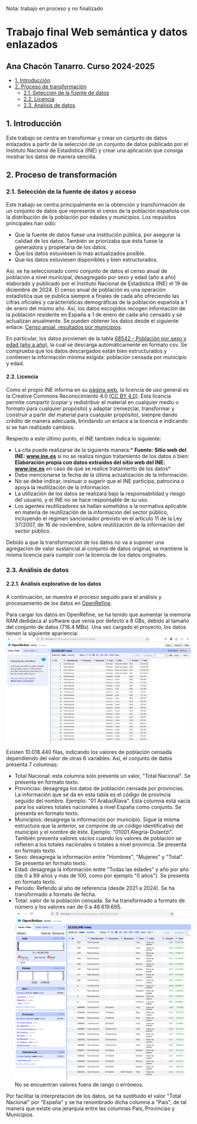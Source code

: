 Nota: trabajo en proceso y no finalizado

# Trabajo final Web semántica y datos enlazados
## Ana Chacón Tanarro. Curso 2024-2025
- [1. Introducción](#1-introducción)
- [2. Proceso de transformación](#2-proceso-de-transformación)
  - [2.1. Selección de la fuente de datos](#21-selección-de-la-fuente-de-datos)
  - [2.2. Licencia](#22-licencia)
  - [2.3. Análisis de datos](#22-análisis-de-datos)

## 1. Introducción

Este trabajo se centra en transformar y crear un conjunto de datos enlazados a partir de la selección de un conjunto de datos publicado por el Instituto Nacional de Estadística (INE) y crear una aplicación que consiga mostrar los datos de manera sencilla.

## 2. Proceso de transformación
### 2.1. Selección de la fuente de datos y acceso

Este trabajo se centra principalmente en la obtención y transformación de un conjunto de datos que represente el censo de la población española con la distribución de la población por edades y municipios. Los requisitos principales han sido:
- Que la fuente de datos fuese una institución pública, por asegurar la calidad de los datos. También se priorizaba que ésta fuese la generadora y propietaria de los datos.
- Que los datos estuviesen lo más actualizados posible.
- Que los datos estuviesen disponibles y bien estructurados. 

Así, se ha seleccionado como conjunto de datos el censo anual de población a nivel municipal, desagregado por sexo y edad (año a año) elaborado y publicado por el Instituto Nacional de Estadística (INE) el 19 de diciembre de 2024. El censo anual de población es una operación estadística que se publica siempre a finales de cada año ofreciendo las cifras oficiales y características demográficas de la población española a 1 de enero del mismo año. Así, los datos escogidos recogen información de la población residente en España a 1 de enero de cada año censado y se actualizan anualmente. Se pueden obtener los datos desde el siguiente enlace: [Censo anual, resultados por municipios](https://www.ine.es/dynt3/inebase/es/index.htm?padre=11555&capsel=11532). 

En particular, los datos provienen de la tabla [68542 - Población por sexo y edad (año a año)](https://www.ine.es/jaxiT3/dlgExport.htm?t=68542&L=0), la cual se descarga automáticamente en formato csv. Se comprueba que los datos descargados están bien estructurados y contienen la información mínima exigida: población censada por municipio y edad.

#### 2.2. Licencia

Como el propio INE informa en su [página web](https://www.ine.es/dyngs/AYU/index.htm?cid=125), la licencia de uso general es la Creative Commons Reconocimiento 4.0 [(CC BY 4.0)](https://creativecommons.org/licenses/by/4.0/deed.es). Esta licencia permite compartir (copiar y redistribuir el material en cualquier medio o formato para cualquier propósito) y adaptar (remezclar, transformar y construir a partir del material para cualquier propósito), siempre dando crédito de manera adecuada, brindando un enlace a la licencia e indicando si se han realizado cambios. 

Respecto a este último punto, el INE también indica lo siguiente: 
- La cita puede realizarse de la siguiente manera:* **Fuente: Sitio web del INE: www.ine.es** si no se realiza ningún tratamiento de los datos o bien: **Elaboración propia con datos extraídos del sitio web del INE: www.ine.es** en caso de que se realice tratamiento de los datos*
- Debe mencionarse la fecha de la última actualización de la información.
- No se debe indicar, insinuar o sugerir que el INE participa, patrocina o apoya la reutilización de la información.
- La utilización de los datos se realizará bajo la responsabilidad y riesgo del usuario, y el INE no se hace responsable de su uso. 
- Los agentes reutilizadores se hallan sometidos a la normativa aplicable en materia de reutilización de la información del sector público, incluyendo el régimen sancionador previsto en el artículo 11 de la Ley 37/2007, de 16 de noviembre, sobre reutilización de la información del sector público.

Debido a que la transformación de los datos no va a suponer una agregación de valor sustancial al conjunto de datos original, se mantiene la misma licencia para cumplir con la licencia de los datos originales. 

### 2.3. Análisis de datos
#### 2.2.1. Análisis explorativo de los datos

A continuación, se muestra el proceso seguido para el análisis y procesamiento de los datos en [OpenRefine](https://openrefine.org/). 

Para cargar los datos en OpenRefine, se ha tenido que aumentar la memoria RAM dedidaca al software que venía por defecto a 8 GBs, debido al tamaño del conjunto de datos (716.4 MBs). Una vez cargado el proyecto, los datos tienen la siguiente apariencia:
![Previsualización de los datos](figs/swld_view_data.png)

Existen 10.018.440 filas, indicando los valores de población censada dependiendo del valor de otras 6 variables. Así, el conjunto de datos presenta 7 columnas:
- Total Nacional: esta columna solo presenta un valor, "Total Nacional". Se presenta en formato texto. 
- Provincias: desagrega los datos de población censada por provincias. La información que se da en esta tabla es el código de provincia seguido del nombre. Ejemplo: "01 Araba/Álava". Esta columna está vacía para los valores totales nacionales a nivel España como conjunto. Se presenta en formato texto. 
- Municipios: desagrega la información por municipio. Sigue la misma estructura que la anterior, se compone de un código identificativo del municipio y el nombre de éste. Ejemplo: "01001 Alegría-Dulantzi". También presenta valores vacíos cuando los valores de población se refieren a los totales nacionales o totales a nivel provincia. Se presenta en formato texto.  
- Sexo: desagrega la información entre "Hombres", "Mujeres" y "Total". Se presenta en formato texto. 
- Edad: desagrega la información entre "Todas las edades" y año por año (de 0 a 99 años y más de 100, como por ejemplo "0 años"). Se presenta en formato texto. 
- Periodo: Referido al año de referencia (desde 2021 a 2024). Se ha transformado a formato de fecha. 
- Total: valor de la población censada. Se ha transformado a formato de número y los valores van de 0 a 48.619.695.
![Facetas](figs/facets.png)
No se encuentran valores fuera de rango o erróneos.

Por facilitar la interpretación de los datos, se ha sustituido el valor "Total Nacional" por "España" y se ha renombrado dicha columna a "País", de tal manera que existe una jerarquía entre las columnas País, Provincias y Municipios. 


